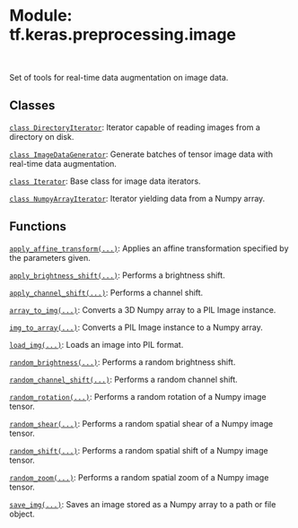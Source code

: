 <div itemscope itemtype="http://developers.google.com/ReferenceObject">
<meta itemprop="name" content="tf.keras.preprocessing.image" />
<meta itemprop="path" content="Stable" />
</div>

# Module: tf.keras.preprocessing.image


<table class="tfo-notebook-buttons tfo-api" align="left">
</table>



Set of tools for real-time data augmentation on image data.



## Classes

[`class DirectoryIterator`](../../../tf/keras/preprocessing/image/DirectoryIterator.md): Iterator capable of reading images from a directory on disk.

[`class ImageDataGenerator`](../../../tf/keras/preprocessing/image/ImageDataGenerator.md): Generate batches of tensor image data with real-time data augmentation.

[`class Iterator`](../../../tf/keras/preprocessing/image/Iterator.md): Base class for image data iterators.

[`class NumpyArrayIterator`](../../../tf/keras/preprocessing/image/NumpyArrayIterator.md): Iterator yielding data from a Numpy array.

## Functions

[`apply_affine_transform(...)`](../../../tf/keras/preprocessing/image/apply_affine_transform.md): Applies an affine transformation specified by the parameters given.

[`apply_brightness_shift(...)`](../../../tf/keras/preprocessing/image/apply_brightness_shift.md): Performs a brightness shift.

[`apply_channel_shift(...)`](../../../tf/keras/preprocessing/image/apply_channel_shift.md): Performs a channel shift.

[`array_to_img(...)`](../../../tf/keras/preprocessing/image/array_to_img.md): Converts a 3D Numpy array to a PIL Image instance.

[`img_to_array(...)`](../../../tf/keras/preprocessing/image/img_to_array.md): Converts a PIL Image instance to a Numpy array.

[`load_img(...)`](../../../tf/keras/preprocessing/image/load_img.md): Loads an image into PIL format.

[`random_brightness(...)`](../../../tf/keras/preprocessing/image/random_brightness.md): Performs a random brightness shift.

[`random_channel_shift(...)`](../../../tf/keras/preprocessing/image/random_channel_shift.md): Performs a random channel shift.

[`random_rotation(...)`](../../../tf/keras/preprocessing/image/random_rotation.md): Performs a random rotation of a Numpy image tensor.

[`random_shear(...)`](../../../tf/keras/preprocessing/image/random_shear.md): Performs a random spatial shear of a Numpy image tensor.

[`random_shift(...)`](../../../tf/keras/preprocessing/image/random_shift.md): Performs a random spatial shift of a Numpy image tensor.

[`random_zoom(...)`](../../../tf/keras/preprocessing/image/random_zoom.md): Performs a random spatial zoom of a Numpy image tensor.

[`save_img(...)`](../../../tf/keras/preprocessing/image/save_img.md): Saves an image stored as a Numpy array to a path or file object.

